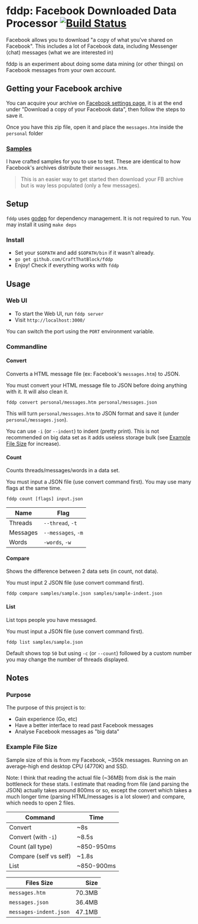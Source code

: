 # fddp: Facebook Downloaded Data Processor [![Build Status](https://travis-ci.org/CraftThatBlock/fddp.svg)](https://travis-ci.org/CraftThatBlock/fddp)

Facebook allows you to download "a copy of what you've shared on Facebook".
This includes a lot of Facebook data, including Messenger (chat) messages (what we are interested in)

fddp is an experiment about doing some data mining (or other things) on Facebook messages from your own account.

## Getting your Facebook archive
You can acquire your archive on [Facebook settings page](https://www.facebook.com/settings),
it is at the end under "Download a copy of your Facebook data", then follow the steps to save it.

Once you have this zip file, open it and place the `messages.htm` inside the `personal` folder  

### [Samples](https://github.com/CraftThatBlock/fddp/tree/master/samples)
I have crafted samples for you to use to test.
These are identical to how Facebook's archives distribute their `messages.htm`.

> This is an easier way to get started then download your FB archive but is way less populated (only a few messages).

## Setup
`fddp` uses [godep](https://github.com/tools/godep) for dependency management. It is not required to run.
You may install it using `make deps`

### Install
- Set your `$GOPATH` and add `$GOPATH/bin` if it wasn't already.
- `go get github.com/CraftThatBlock/fddp`
- Enjoy! Check if everything works with `fddp`

## Usage

### Web UI
- To start the Web UI, run `fddp server`
- Visit `http://localhost:3000/`

You can switch the port using the `PORT` environment variable.

### Commandline

#### Convert
Converts a HTML message file (ex: Facebook's `messages.htm`) to JSON.

You must convert your HTML message file to JSON before doing anything with it. It will also clean it.
```
fddp convert personal/messages.htm personal/messages.json
```

This will turn `personal/messages.htm` to JSON format and save it (under `personal/messages.json`).

You can use `-i` (or `--indent`) to indent (pretty print). This is not recommended on big data set as it adds useless storage bulk
(see [Example File Size](https://github.com/CraftThatBlock/fddp#example-file-size) for increase).


#### Count
Counts threads/messages/words in a data set.

You must input a JSON file (use convert command first). You may use many flags at the same time.
```
fddp count [flags] input.json
```

| Name     | Flag               |
|----------|--------------------|
| Threads  | `--thread`, `-t`   |
| Messages | `--messages`, `-m` |
| Words    | `-words`, `-w`     |


#### Compare
Shows the difference between 2 data sets (in count, not data).

You must input 2 JSON file (use convert command first).
```
fddp compare samples/sample.json samples/sample-indent.json
```

#### List
List tops people you have messaged.

You must input a JSON file (use convert command first).
```
fddp list samples/sample.json
```

Default shows top `50` but using `-c` (or `--count`) followed by a custom number you may change the number of threads displayed.

## Notes

### Purpose
The purpose of this project is to:
- Gain experience (Go, etc)
- Have a better interface to read past Facebook messages
- Analyse Facebook messages as "big data"

### Example File Size 
Sample size of this is from my Facebook, ~350k messages.
Running on an average-high end desktop CPU (4770K) and SSD.

Note: I think that reading the actual file (~36MB) from disk is the main bottleneck for these stats.
I estimate that reading from file (and parsing the JSON) actually takes around 800ms or so,
except the convert which takes a much longer time (parsing HTML/messages is a lot slower) and compare, which needs to open 2 files.

| Command                | Time       |
|------------------------|------------|
| Convert                | ~8s      |
| Convert (with `-i`)    | ~8.5s        |
| Count (all type)       | ~850-950ms |
| Compare (self vs self) | ~1.8s      |
| List                   | ~850-900ms |

| Files Size             | Size   |
|------------------------|-------:|
| `messages.htm`         | 70.3MB |
| `messages.json`        | 36.4MB |
| `messages-indent.json` | 47.1MB |